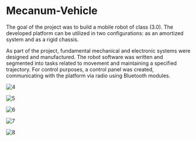 # Mecanum-Vehicle
The goal of the project was to build a mobile robot of class (3.0). The developed platform can be utilized in two configurations: as an amortized system and as a rigid chassis.

As part of the project, fundamental mechanical and electronic systems were designed and manufactured. The robot software was written and segmented into tasks related to movement and maintaining a specified trajectory. For control purposes, a control panel was created, communicating with the platform via radio using Bluetooth modules.

![4](https://github.com/MPerskawiec/Mecanum-Vehicle/assets/96746401/9e3098b0-e9ba-48b4-84e6-b75e161bb39d)

![5](https://github.com/MPerskawiec/Mecanum-Vehicle/assets/96746401/0b354e60-dc5e-4362-a8c3-1892fabf0094)

![6](https://github.com/MPerskawiec/Mecanum-Vehicle/assets/96746401/2a1cf8c0-9c45-45db-bbf1-870ba8b06a5a)

![7](https://github.com/MPerskawiec/Mecanum-Vehicle/assets/96746401/1a378852-3105-4674-930e-b64b0cef2a5d)

![8](https://github.com/MPerskawiec/Mecanum-Vehicle/assets/96746401/a19f8477-0b03-4a21-ba1f-c126d08cd7ea)
